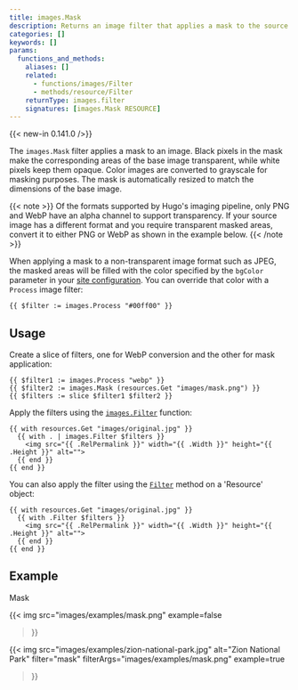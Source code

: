 ```yaml
---
title: images.Mask
description: Returns an image filter that applies a mask to the source image.
categories: []
keywords: []
params:
  functions_and_methods:
    aliases: []
    related:
      - functions/images/Filter
      - methods/resource/Filter
    returnType: images.filter
    signatures: [images.Mask RESOURCE]
---
```


{{< new-in 0.141.0 />}}

The `images.Mask` filter applies a mask to an image. Black pixels in the mask make the corresponding areas of the base image transparent, while white pixels keep them opaque. Color images are converted to grayscale for masking purposes. The mask is automatically resized to match the dimensions of the base image.

{{< note >}}
Of the formats supported by Hugo's imaging pipeline, only PNG and WebP have an alpha channel to support transparency. If your source image has a different format and you require transparent masked areas, convert it to either PNG or WebP as shown in the example below.
{{< /note >}}

When applying a mask to a non-transparent image format such as JPEG, the masked areas will be filled with the color specified by the `bgColor` parameter in your [site configuration]. You can override that color with a `Process` image filter:

```go-html-template
{{ $filter := images.Process "#00ff00" }}
```

[site configuration]: /configuration/imaging/

## Usage

Create a slice of filters, one for WebP conversion and the other for mask application:

```go-html-template
{{ $filter1 := images.Process "webp" }}
{{ $filter2 := images.Mask (resources.Get "images/mask.png") }}
{{ $filters := slice $filter1 $filter2 }}
```

Apply the filters using the [`images.Filter`] function:

```go-html-template
{{ with resources.Get "images/original.jpg" }}
  {{ with . | images.Filter $filters }}
    <img src="{{ .RelPermalink }}" width="{{ .Width }}" height="{{ .Height }}" alt="">
  {{ end }}
{{ end }}
```

You can also apply the filter using the [`Filter`] method on a 'Resource' object:

```go-html-template
{{ with resources.Get "images/original.jpg" }}
  {{ with .Filter $filters }}
    <img src="{{ .RelPermalink }}" width="{{ .Width }}" height="{{ .Height }}" alt="">
  {{ end }}
{{ end }}
```

[`images.Filter`]: /functions/images/filter/
[`Filter`]: /methods/resource/filter/

## Example

Mask

{{< img
  src="images/examples/mask.png"
  example=false
>}}

{{< img
  src="images/examples/zion-national-park.jpg"
  alt="Zion National Park"
  filter="mask"
  filterArgs="images/examples/mask.png"
  example=true
>}}
